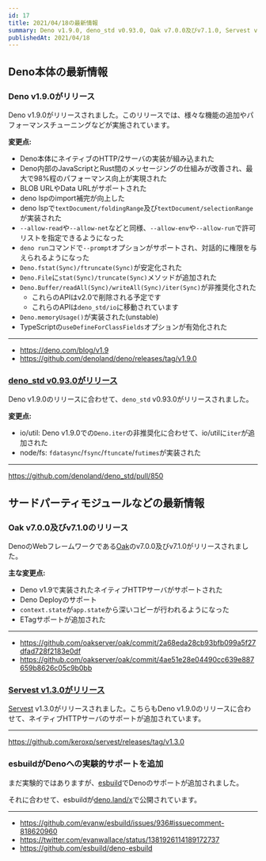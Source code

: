 ```yaml
---
id: 17
title: 2021/04/18の最新情報
summary: Deno v1.9.0, deno_std v0.93.0, Oak v7.0.0及びv7.1.0, Servest v1.3.0, esbuildがDenoの実験的サポートを追加
publishedAt: 2021/04/18
---
```


## Deno本体の最新情報

### Deno v1.9.0がリリース

Deno v1.9.0がリリースされました。このリリースでは、様々な機能の追加やパフォーマンスチューニングなどが実施されています。

**変更点:**

- Deno本体にネイティブのHTTP/2サーバの実装が組み込まれた
- Deno内部のJavaScriptとRust間のメッセージングの仕組みが改善され、最大で98%程のパフォーマンス向上が実現された
- BLOB URLやData URLがサポートされた
- deno lspのimport補完が向上した
- deno lspで`textDocument/foldingRange`及び`textDocument/selectionRange`が実装された
- `--allow-read`や`--allow-net`などと同様、`--allow-env`や`--allow-run`で許可リストを指定できるようになった
- `deno run`コマンドで`--prompt`オプションがサポートされ、対話的に権限を与えられるようになった
- `Deno.fstat(Sync)/ftruncate(Sync)`が安定化された
- `Deno.File`に`stat(Sync)/truncate(Sync)`メソッドが追加された
- `Deno.Buffer/readAll(Sync)/writeAll(Sync)/iter(Sync)`が非推奨化された
  - これらのAPIはv2.0で削除される予定です
  - これらのAPIは`deno_std/io`に移動されています
- `Deno.memoryUsage()`が実装された(unstable)
- TypeScriptの`useDefineForClassFields`オプションが有効化された

---

- https://deno.com/blog/v1.9
- https://github.com/denoland/deno/releases/tag/v1.9.0

### [deno_std v0.93.0がリリース](https://github.com/denoland/deno_std/pull/850)

Deno v1.9.0のリリースに合わせて、`deno_std` v0.93.0がリリースされました。

**変更点:**

- io/util: Deno v1.9.0での`Deno.iter`の非推奨化に合わせて、io/utilに`iter`が追加された
- node/fs: `fdatasync`/`fsync`/`ftuncate`/`futimes`が実装された

---

https://github.com/denoland/deno_std/pull/850

## サードパーティモジュールなどの最新情報

### Oak v7.0.0及びv7.1.0のリリース

DenoのWebフレームワークである[Oak](https://github.com/oakserver/oak)のv7.0.0及びv7.1.0がリリースされました。

**主な変更点:**

- Deno v1.9で実装されたネイティブHTTPサーバがサポートされた
- Deno Deployのサポート
- `context.state`が`app.state`から深いコピーが行われるようになった
- ETagサポートが追加された

---

- https://github.com/oakserver/oak/commit/2a68eda28cb93bfb099a5f27dfad728f2183e0df
- https://github.com/oakserver/oak/commit/4ae51e28e04490cc639e887659b8626c05c9b0bb

### [Servest v1.3.0がリリース](https://github.com/keroxp/servest/releases/tag/v1.3.0)

[Servest](https://servestjs.org/) v1.3.0がリリースされました。こちらもDeno v1.9.0のリリースに合わせて、ネイティブHTTPサーバのサポートが追加されています。

---

https://github.com/keroxp/servest/releases/tag/v1.3.0

### esbuildがDenoへの実験的サポートを追加

まだ実験的ではありますが、[esbuild](https://github.com/evanw/esbuild)でDenoのサポートが追加されました。

それに合わせて、esbuildが[deno.land/x](https://deno.land/x/esbuild)で公開されています。

---

- https://github.com/evanw/esbuild/issues/936#issuecomment-818620960
- https://twitter.com/evanwallace/status/1381926114189172737
- https://github.com/esbuild/deno-esbuild
